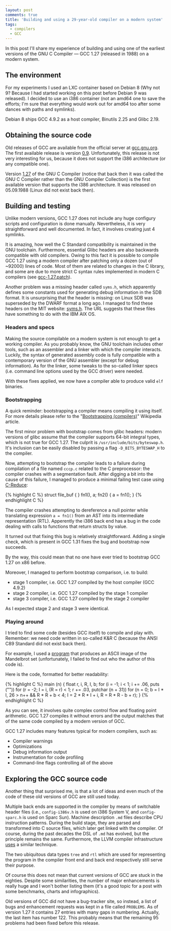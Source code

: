 ```yaml
---
layout: post
comments: true
title: 'Building and using a 29-year-old compiler on a modern system'
tags:
  - compilers
  - GCC
---
```


In this post I'll share my experience of building and using one of the
earliest versions of the GNU C Compiler &mdash; GCC 1.27 (released in 1988)
on a modern system.

## The environment

For my experiments I used an LXC container based on Debian 8 (Why not 9?
Because I had started working on this post before Debian 9 was released). I
decided to use an i386 container (not an amd64 one to save the efforts; I'm
sure that everything would work out for amd64 too after some dances with
paths and symlinks).

Debian 8 ships GCC 4.9.2 as a host compiler, Binutils 2.25 and Glibc 2.19.

## Obtaining the source code

Old releases of GCC are available from the official server at
[gcc.gnu.org](https://gcc.gnu.org/pub/gcc/old-releases/). The first available
release is version [0.9](https://gcc.gnu.org/pub/gcc/old-releases/gcc-1/gcc-0.9.tar.bz2).
Unfortunately, this release is not very interesting for us, because it does not support
the i386 architecture (or any compatible one).

Version [1.27](https://gcc.gnu.org/pub/gcc/old-releases/gcc-1/gcc-1.27.tar.bz2) of
the GNU C Compiler (notice that back then it was called the GNU C Compiler
rather than the GNU Compiler Collection) is the first available version that
supports the i386 architecture. It was released on 05.09.1988 (Linux did
not exist back then).

## Building and testing

Unlike modern versions, GCC 1.27 does not include any huge configury scripts
and configuration is done manually. Nevertheless, it is very straightforward and
well documented. In fact, it involves creating just 4 symlinks.

It is amazing, how well the C Standard compatibility is maintained in the
GNU toolchain. Furthermore, essential Glibc headers are also
backwards compatible with old compilers. Owing to this fact it is possible
to compile GCC 1.27 using a modern compiler after patching only a dozen
(out of ~92000) lines of code. Most of them are related to changes in the
C library, and some are due to more strict C syntax rules implemented in
modern C compilers
(see [gcc-1.27.patch](https://gist.github.com/miyuki/9eab2c6a43e23c95183eb39e1f5e6833)).

Another problem was a missing header called `syms.h`, which apparently defines
some constants used for generating debug information in the SDB format. It
is unsurprising that the header is missing: on Linux SDB was superseded
by the DWARF format a long ago. I managed to find these headers on
the MIT website: [syms.h](http://www.mit.edu/afs.new/athena/system/rs_aix32/os/usr/include/syms.h).
The URL suggests that these files have something to do with the IBM AIX OS.

### Headers and specs

Making the source compilable on a modern system is not enough
to get a working compiler. As you probably know, the GNU toolchain includes
other tools, such as an assembler and a linker with which the compiler interacts.
Luckily, the syntax of generated assembly code is fully compatible with
a contemporary version of the GNU assembler (except for debug information).
As for the linker, some tweaks to the so-called linker specs (i.e. command line
options used by the GCC driver) were needed.

With these fixes applied, we now have a compiler able to produce valid `elf`
binaries.

### Bootstrapping

A quick reminder: bootstrapping a compiler means compiling it using itself.
For more details please refer to the
&quot;[Bootstrapping (compilers)](https://en.wikipedia.org/wiki/Bootstrapping_(compilers))&quot;
Wikipedia article.

The first minor problem with bootstrap comes from glibc headers: modern
versions of glibc assume that the compiler supports 64-bit integral types,
which is not true for GCC 1.27. The culprit is `/usr/include/bits/byteswap.h`.
It's inclusion can be easily disabled by passing a flag `-D_BITS_BYTESWAP_H`
to the compiler.

Now, attempting to bootstrap the compiler leads to a failure during compilation
of a file named `cccp.c` related to the C preprocessor: the compiler crashes with a
segmentation fault. After digging a bit into the cause of this failure, I
managed to produce a minimal failing test case using
[C-Reduce](https://embed.cs.utah.edu/creduce/):

{% highlight C %}
struct file_buf { } fn1(), a;
fn2() { a = fn1(); }
{% endhighlight C %}

The compiler crashes attempting to dereference a null pointer while translating
expression `a = fn1()` from an AST into its intermediate representation (RTL).
Apperently the i386 back end has a bug in the code dealing with calls to
functions that return structs by value.

It turned out that fixing this bug is relatively straightforward. Adding
a single check, which is present in GCC 1.31 fixes the bug and bootstrap
now succeeds.

By the way, this could mean that no one have ever tried to bootstrap GCC 1.27
on x86 before.

Moreover, I managed to perform bootstrap comparison, i.e. to build:
- stage 1 compiler, i.e. GCC 1.27 compiled by the host compiler (GCC 4.9.2)
- stage 2 compiler, i.e. GCC 1.27 compiled by the stage 1 compiler
- stage 3 compiler, i.e. GCC 1.27 compiled by the stage 2 compiler

As I expected stage 2 and stage 3 were identical.

### Playing around

I tried to find some code (besides GCC itself) to compile and play with.
Remember: we need code written in so-called K&amp;R C (because
the ANSI C89 Standard did not exist back then).

For example, I used a
[program](https://people.sc.fsu.edu/~jburkardt/c_src/mandelbrot_ascii/mandelbrot_ascii.html)
that produces an ASCII image of the Mandelbrot set (unfortunately, I failed to
find out who the author of this code is).

Here is the code, formatted for better readability:

{% highlight C %}
main (n)
{
  float r, i, R, I, b;
  for (i = -1; i < 1; i += .06, puts (""))
    for (r = -2; I = i, (R = r) < 1; r += .03, putchar (n + 31))
      for (n = 0; b = I * I, 26 > n++ && R * R + b < 4;
        I = 2 * R * I + i, R = R * R - b + r);
}
{% endhighlight C %}

As you can see, it involves quite complex control flow and floating point
arithmetic. GCC 1.27 compiles it without errors and the output matches that of
the same code compiled by a modern version of GCC.

GCC 1.27 includes many features typical for modern compilers, such as:
* Compiler warnings
* Optimizations
* Debug information output
* Instrumentation for code profiling
* Command-line flags controlling all of the above

## Exploring the GCC source code

Another thing that surprised me, is that a lot of ideas and even much of the
code of these old versions of GCC are still used today.

Multiple back ends are supported in the compiler by means of switchable
header files (i.e., `config-i386v.h` is used on i386 System V, and
`config-sparc.h` is used on Sparc Sun). Machine description `.md` files
describe CPU instruction patterns. During the build stage, they are parsed
and transformed into C source files, which later get linked with the
compiler. Of course, during the past decades the DSL of `.md` has evolved,
but the principle remains the same. Furthermore, the LLVM compiler infrastructure
[uses](http://llvm.org/docs/CodeGenerator.html#using-tablegen-for-target-description)
a similar technique.

The two ubiquitous data types `tree` and `rtl` which are used for representing
the program in the compiler front end and back end respectively still serve
their purpose.

Of course this does not mean that current versions of GCC are stuck in the
eighties. Despite some similarities, the number of major enhancements is really
huge and I won't bother listing them (it's a good topic for a post with some
benchmarks, charts and infographics).

Old versions of GCC did not have a bug-tracker site, so instead, a list of bugs
and enhancement requests was kept in a file called `PROBLEMS`. As of version
1.27 it contains 27 entries with many gaps in numbering. Actually, the last
item has number 122. This probably means that the remaining 95 problems had
been fixed before this release.
